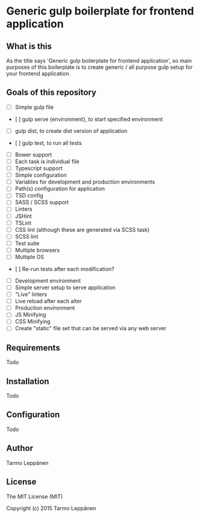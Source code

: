 # Generic gulp boilerplate for frontend application

## What is this
As the title says 'Generic gulp boilerplate for frontend application', so main purposes of this boilerplate is to 
create generic / all purpose gulp setup for your frontend application.

## Goals of this repository
- [ ] Simple gulp file
 - [ ] gulp serve {environment}, to start specified environment
 - [ ] gulp dist, to create dist version of application
 - [ ] gulp test, to run all tests
- [ ] Bower support
- [ ] Each task is individual file
- [ ] Typescript support
- [ ] Simple configuration
 - [ ] Variables for development and production environments
 - [ ] Path(s) configuration for application
 - [ ] TSD config
- [ ] SASS / SCSS support
- [ ] Linters
 - [ ] JSHint
 - [ ] TSLint
 - [ ] CSS lint (although these are generated via SCSS task) 
 - [ ] SCSS lint
- [ ] Test suite
 - [ ] Multiple browsers
 - [ ] Multiple OS 
 - [ ] Re-run tests after each modification?
- [ ] Development environment
 - [ ] Simple server setup to serve application
 - [ ] "Live" linters
 - [ ] Live reload after each alter
- [ ] Production environment
 - [ ] JS Minifying
 - [ ] CSS Minifying
 - [ ] Create "static" file set that can be served via any web server

## Requirements
Todo

## Installation
Todo

## Configuration
Todo

## Author
Tarmo Leppänen

## License
The MIT License (MIT)

Copyright (c) 2015 Tarmo Leppänen